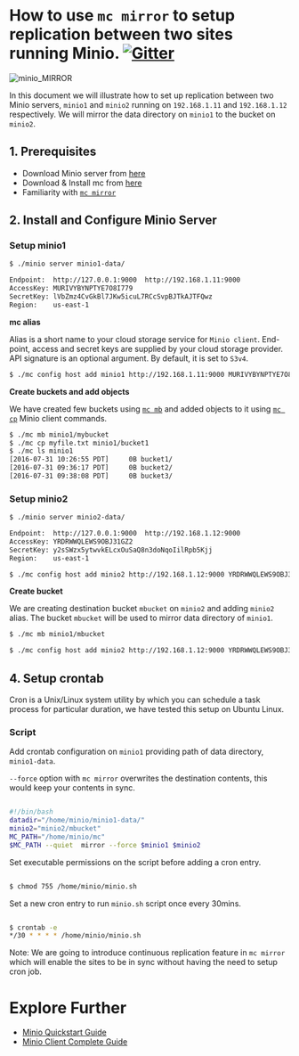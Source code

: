 # How to use ``mc mirror`` to setup replication between two sites running Minio. [![Gitter](https://badges.gitter.im/Join%20Chat.svg)](https://gitter.im/minio/minio?utm_source=badge&utm_medium=badge&utm_campaign=pr-badge&utm_content=badge)

![minio_MIRROR](https://github.com/minio/minio/blob/master/docs/screenshots/miniomirror.jpeg?raw=true)



In this document we will illustrate how to set up replication between two Minio servers, `minio1` and `minio2` running on ``192.168.1.11`` and ``192.168.1.12`` respectively. We will mirror the data directory on `minio1` to the bucket on `minio2`.


## 1. Prerequisites

* Download Minio server from [here](https://docs.minio.io/docs/minio)
* Download & Install mc from [here](https://docs.minio.io/docs/minio-client-quickstart-guide)
* Familiarity with [``mc mirror``](https://docs.minio.io/docs/minio-client-complete-guide#mirror)

## 2. Install and Configure Minio Server

### Setup minio1

```sh
$ ./minio server minio1-data/

Endpoint:  http://127.0.0.1:9000  http://192.168.1.11:9000
AccessKey: MURIVYBYNPTYE7O8I779 
SecretKey: lVbZmz4CvGkBl7JKw5icuL7RCcSvpBJTkAJTFQwz
Region:    us-east-1
```
**mc alias**

Alias is a short name to your cloud storage service  for ``Minio client``. End-point, access and secret keys are supplied by your cloud storage provider. API signature is an optional argument. By default, it is set to ``S3v4``.

```sh
$ ./mc config host add minio1 http://192.168.1.11:9000 MURIVYBYNPTYE7O8I779 lVbZmz4CvGkBl7JKw5icuL7RCcSvpBJTkAJTFQwz
```

**Create buckets and add objects**

We have created few buckets using [``mc mb``](https://docs.minio.io/docs/minio-client-complete-guide#mb) and added objects to it using [``mc cp``](https://docs.minio.io/docs/minio-client-complete-guide#cp) Minio client commands. 

```sh
$ ./mc mb minio1/mybucket
$ ./mc cp myfile.txt minio1/bucket1
$ ./mc ls minio1
[2016-07-31 10:26:55 PDT]     0B bucket1/
[2016-07-31 09:36:17 PDT]     0B bucket2/
[2016-07-31 09:38:08 PDT]     0B bucket3/
```

### Setup minio2 

```sh
$ ./minio server minio2-data/

Endpoint:  http://127.0.0.1:9000  http://192.168.1.12:9000
AccessKey: YRDRWWQLEWS9OBJ31GZ2
SecretKey: y2sSWzx5ytwvkELcxOuSaQ8n3doNqoIilRpb5Kjj
Region:    us-east-1
```

```sh
$ ./mc config host add minio2 http://192.168.1.12:9000 YRDRWWQLEWS9OBJ31GZ2 y2sSWzx5ytwvkELcxOuSaQ8n3doNqoIilRpb5Kjj
```

**Create bucket**

We are creating destination bucket ``mbucket`` on ``minio2`` and adding ``minio2`` alias. The bucket ``mbucket`` will be used to mirror data directory of ``minio1``. 

```sh
$ ./mc mb minio1/mbucket
```

```sh
$ ./mc config host add minio2 http://192.168.1.12:9000 YRDRWWQLEWS9OBJ31GZ2 y2sSWzx5ytwvkELcxOuSaQ8n3doNqoIilRpb5Kjj

```

## 4. Setup crontab
Cron is a Unix/Linux system utility by which you can schedule a task process for particular duration, we have tested this setup on Ubuntu Linux.


### Script

Add crontab configuration on `minio1` providing path of data directory, ``minio1-data``. 

``--force`` option with ``mc mirror``  overwrites the destination contents, this would keep your contents in sync. 

```sh

#!/bin/bash
datadir="/home/minio/minio1-data/"
minio2="minio2/mbucket"
MC_PATH="/home/minio/mc"
$MC_PATH --quiet  mirror --force $minio1 $minio2

```

Set executable permissions on the script before adding a cron entry.

```sh

$ chmod 755 /home/minio/minio.sh
```

Set a new cron entry to run ``minio.sh`` script once every 30mins.

```sh

$ crontab -e
*/30 * * * * /home/minio/minio.sh 
```

Note: We are going to introduce continuous replication feature in `mc mirror` which will enable the sites to be in sync without having the need to setup cron job.

# Explore Further
* [Minio Quickstart Guide](https://docs.minio.io/docs/minio-quickstart-guide)
* [Minio Client Complete Guide](https://docs.minio.io/docs/minio-client-complete-guide)
